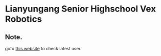 # Lianyungang Senior Highschool Vex Robotics

## Note.
goto [this website](https://github.com/ItsEricRao/over_under) to check latest user.
